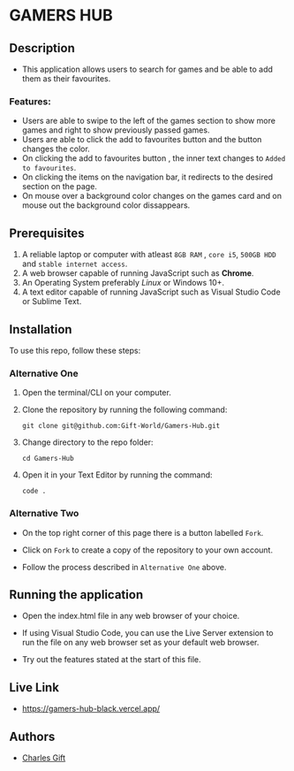 # GAMERS HUB



## Description

- This application allows users to search for games and be able to add them as their favourites.
###  Features:

- Users are able to swipe to the left of the games section to show more games and right to show previously passed games.
- Users are able to click the add to favourites button and the button changes the color.
- On clicking the add to favourites button , the inner text changes to `Added to favourites`.
- On clicking the items on the navigation bar, it redirects to the desired section on the page.
- On mouse over a background color changes on the games card and on mouse out the background color dissappears.

## Prerequisites
1. A reliable laptop or computer with atleast `8GB RAM` , `core i5`, `500GB HDD` and `stable internet access`.
2. A web browser capable of running JavaScript such as **Chrome**.
3. An Operating System preferably *Linux* or Windows 10+.
4. A text editor capable of running JavaScript such as Visual Studio Code or Sublime Text.




## Installation

To use this repo, follow these steps:

### Alternative One

1.  Open the terminal/CLI on your computer.

2.  Clone the repository by running the following command:

        git clone git@github.com:Gift-World/Gamers-Hub.git

3.  Change directory to the repo folder:

        cd Gamers-Hub

4.  Open it in your Text Editor by running the command:

        code .

### Alternative Two

- On the top right corner of this page there is a button labelled `Fork`.

- Click on `Fork` to create a copy of the repository to your own account.

- Follow the process described in `Alternative One` above.



## Running the application

- Open the index.html file in any web browser of your choice.

- If using Visual Studio Code, you can use the Live Server extension to run the file on any web browser set as your default web browser.

- Try out the features stated at the start of this file.
## Live Link
- https://gamers-hub-black.vercel.app/

## Authors

- [Charles Gift](https://github.com/Gift-World)


